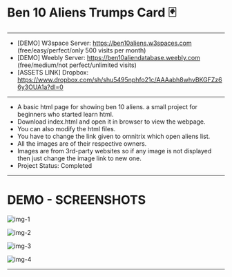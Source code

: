 # Ben 10 Aliens Trumps Card 🃏
______________________________________________

- [DEMO] W3space Server: https://ben10aliens.w3spaces.com (free/easy/perfect/only 500 visits per month)
- [DEMO] Weebly Server: https://ben10aliendatabase.weebly.com (free/medium/not perfect/unlimited visits)
- [ASSETS LINK] Dropbox: https://www.dropbox.com/sh/shu5495nphfo21c/AAAabh8whvBKGFZz66y3OUA1a?dl=0
______________________________________________


- A basic html page for showing ben 10 aliens. a small project for beginners who started learn html.
- Download index.html and open it in browser to view the webpage.
- You can also modify the html files.
- You have to change the link given to omnitrix which open aliens list.
- All the images are of their respective owners.
- Images are from 3rd-party websites so if any image is not displayed then just change the image link to new one.
- Project Status: Completed
______________________________________________

# DEMO - SCREENSHOTS
![img-1](https://user-images.githubusercontent.com/63858190/152361254-3dc08fde-d086-4cd7-943b-b304be5a56fb.jpeg)

![img-2](https://user-images.githubusercontent.com/63858190/152361266-2f3a7075-8e51-4361-ab48-39f88e710ca2.jpeg)

![img-3](https://user-images.githubusercontent.com/63858190/152361267-7133d1b5-7cae-4ddb-a870-5cb1cc3c4925.jpeg)

![img-4](https://user-images.githubusercontent.com/63858190/152361269-3b673398-3b9e-49cd-8fb2-f65ea43af3f4.jpeg)

______________________________________________




